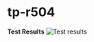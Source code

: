 # tp-r504
**__Test Results__**
![Test results](https://github.com/Zefix-c-tout/tp-r504/actions/workflows/pytest.yml/badge.svg)
